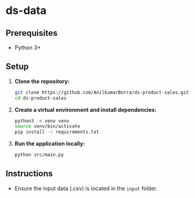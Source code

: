 # ds-data

## Prerequisites
- Python 3+

## Setup

1. **Clone the repository:**
    ```sh
    git clone https://github.com/AnilkumarBorra/ds-product-sales.git
    cd ds-product-sales
    ```

2. **Create a virtual environment and install dependencies:**
    ```sh
    python3 -m venv venv
    source venv/bin/activate
    pip install -r requirements.txt
    ```

3. **Run the application locally:**
    ```sh
    python src/main.py
    ```

## Instructions

- Ensure the input data (.csv) is located in the `input` folder.
